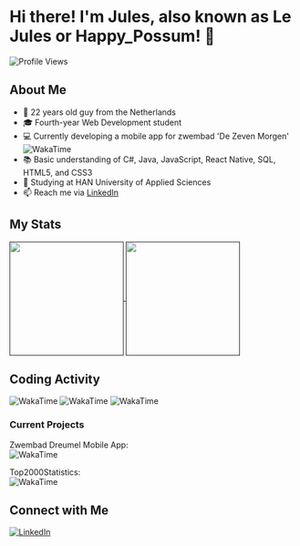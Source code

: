 # Hi there! I'm Jules, also known as Le Jules or Happy_Possum! 👋

![Profile Views](https://komarev.com/ghpvc/?username=julesk1702&color=940325)

## About Me

- :calendar: 22 years old guy from the Netherlands
- :mortar_board: Fourth-year Web Development student
- :computer: Currently developing a mobile app for zwembad 'De Zeven Morgen' ![WakaTime](https://wakatime.com/badge/user/1adad99a-e466-4bd9-a250-07c67336b1d1/project/84ef9761-bae7-42fa-adf1-9db76e69178e.svg)
- :books: Basic understanding of C#, Java, JavaScript, React Native, SQL, HTML5, and CSS3
- :notebook: Studying at HAN University of Applied Sciences
- 📫 Reach me via [LinkedIn](https://www.linkedin.com/in/jules-koster/)

## My Stats

<a href="">
  <img height=200 align="center" src="https://github-readme-stats.vercel.app/api?username=julesk1702&theme=shadow_red" />
</a>
<a href="">
  <img height=200 align="center" src="https://github-readme-stats.vercel.app/api/wakatime?username=happypossum" />
</a>

## Coding Activity

<!-- Replace with your actual WakaTime profile URLs -->
![WakaTime](https://wakatime.com/share/@1adad99a-e466-4bd9-a250-07c67336b1d1/f6c5feff-8bf0-488b-96c4-66632a711e4b.svg)
![WakaTime](https://wakatime.com/share/@1adad99a-e466-4bd9-a250-07c67336b1d1/d165aa91-c19a-4291-a168-515c84307f32.svg)
![WakaTime](https://wakatime.com/share/@1adad99a-e466-4bd9-a250-07c67336b1d1/363dfdf9-2105-4302-b8c3-6d063e2316b2.svg)

### Current Projects

Zwembad Dreumel Mobile App:<br>
![WakaTime](https://wakatime.com/badge/user/1adad99a-e466-4bd9-a250-07c67336b1d1/project/84ef9761-bae7-42fa-adf1-9db76e69178e.svg)

Top2000Statistics:<br>
![WakaTime](https://wakatime.com/badge/user/1adad99a-e466-4bd9-a250-07c67336b1d1/project/018c774c-fa7c-4fc0-ac88-08de4ee7e9f1.svg)

## Connect with Me

[![LinkedIn](https://img.shields.io/badge/-LinkedIn-0077B5?style=flat&logo=linkedin&logoColor=white)](https://www.linkedin.com/in/jules-koster/)

<!---
julesk1702/julesk1702 is a ✨ special ✨ repository because its `README.md` (this file) appears on your GitHub profile.
You can click the Preview link to take a look at your changes.
--->
